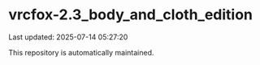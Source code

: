 # vrcfox-2.3_body_and_cloth_edition

Last updated: 2025-07-14 05:27:20

This repository is automatically maintained.
